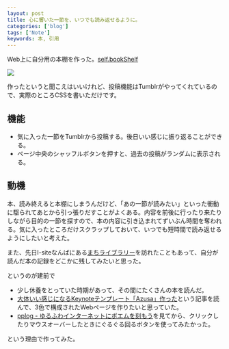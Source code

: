 ```yaml
---
layout: post
title: 心に響いた一節を、いつでも読み返せるように。
categories: ['blog']
tags: ['Note']
keywords: 本, 引用
---
```


Web上に自分用の本棚を作った。[self.bookShelf](http://book-mrk1869.tumblr.com)

<img src="/img/blog_book_shelf.png" class="image-on-frame-medium">

作ったというと聞こえはいいけれど、投稿機能はTumblrがやってくれているので、実際のところCSSを書いただけです。

## 機能

* 気に入った一節をTumblrから投稿する。後日いい感じに振り返ることができる。
* ページ中央のシャッフルボタンを押すと、過去の投稿がランダムに表示される。

## 動機

本、読み終えると本棚にしまうんだけど、「あの一節が読みたい」といった衝動に駆られてあとから引っ張りだすことがよくある。内容を前後に行ったり来たりしながら目的の一節を探すので、本の内容に引き込まれてずいぶん時間を奪われる。気に入ったところだけスクラップしておいて、いつでも短時間で読み返せるようにしたいと考えた。

また、先日I-siteなんばにある[まちライブラリー](http://opu.is-library.jp/)を訪れたこともあって、自分が読んだ本の記録をどこかに残してみたいと思った。

というのが建前で

* 少し休養をとっていた時期があって、その間にたくさんの本を読んだ。
* [大体いい感じになるKeynoteテンプレート「Azusa」作った](http://memo.sanographix.net/post/82160791768)という記事を読んで、3色で構成されたWebページを作りたいと思っていた。
* [pplog - ゆるふわインターネットにポエムを刻もう](http://pplog.net)を見てから、クリックしたりマウスオーバーしたときにぐるぐる回るボタンを使ってみたかった。

という理由で作ってみた。
